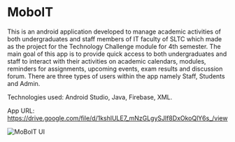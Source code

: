 # MoboIT
This is an android application developed to manage academic activities of both undergraduates and staff members of IT faculty of SLTC which made as the project for the Technology Challenge module for 4th semester. The main goal of this app is to provide quick access to both undergraduates and staff to interact with their activities on academic calendars, modules, reminders for assignments, upcoming events, exam results and discussion forum. There are three types of users within the app namely Staff, Students and Admin.

Technologies used: Android Studio, Java, Firebase, XML.

App URL: https://drive.google.com/file/d/1kshlULE7_mNzGLgySJlf8DxOkoQlY6s_/view

![MoBoIT UI](https://user-images.githubusercontent.com/83831219/174811056-3f4e3420-73f2-4897-ab3b-8d1887d0a610.png)

